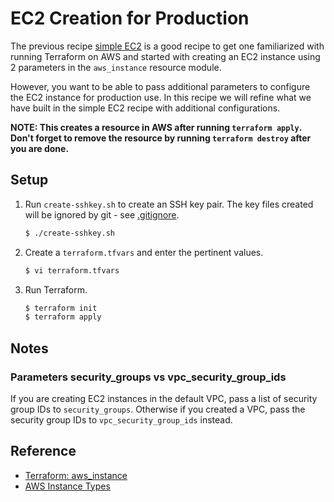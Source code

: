 # EC2 Creation for Production

The previous recipe [simple EC2](../simple) is a good recipe to get one familiarized with running Terraform on AWS and started with creating an EC2 instance using 2 parameters in the `aws_instance` resource module.

However, you want to be able to pass additional parameters to configure the EC2 instance for production use. In this recipe we will refine what we have built in the simple EC2 recipe with additional configurations.

**NOTE: This creates a resource in AWS after running `terraform apply`. Don't forget to remove the resource by running `terraform destroy` after you are done.**

## Setup

1. Run `create-sshkey.sh` to create an SSH key pair. The key files created will be ignored by git - see [.gitignore](.gitignore). 

   ```bash
   $ ./create-sshkey.sh
   ```
   
1. Create a `terraform.tfvars` and enter the pertinent values.

   ```bash
   $ vi terraform.tfvars
   ```   
   
1. Run Terraform.

   ```bash
   $ terraform init
   $ terraform apply
   ```   

## Notes

### Parameters security_groups vs vpc_security_group_ids

If you are creating EC2 instances in the default VPC, pass a list of security group IDs to `security_groups`. Otherwise if you created a VPC, pass the security group IDs to `vpc_security_group_ids` instead.

## Reference

* [Terraform: aws_instance](https://registry.terraform.io/providers/hashicorp/aws/latest/docs/resources/instance)
* [AWS Instance Types](https://aws.amazon.com/ec2/instance-types)
